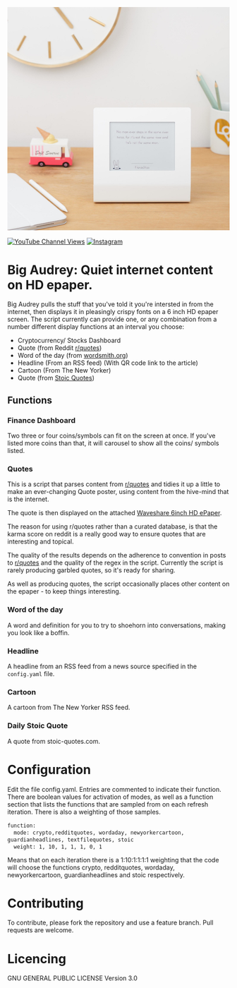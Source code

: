 ![Action Shot](/images/river.jpg)

[![YouTube Channel Views](https://img.shields.io/youtube/channel/views/UCz5BOU9J9pB_O0B8-rDjCWQ?style=flat&logo=youtube&logoColor=red&labelColor=white&color=ffed53)](https://www.youtube.com/channel/UCz5BOU9J9pB_O0B8-rDjCWQ) [![Instagram](https://img.shields.io/github/stars/veebch?style=flat&logo=github&logoColor=black&labelColor=white&color=ffed53)](https://www.instagram.com/v_e_e_b/)


# Big Audrey: Quiet internet content on HD epaper.

Big Audrey pulls the stuff that you've told it you're intersted in from the internet, then displays it in pleasingly crispy fonts on a 6 inch HD epaper screen. The script currently can provide one, or any combination from a number different display functions at an interval you choose:

- Cryptocurrency/ Stocks Dashboard
- Quote (from Reddit [r/quotes](https://reddit.com/r/quotes))
- Word of the day (from [wordsmith.org](https://wordsmith.org))
- Headline (From an RSS feed) (With QR code link to the article)
- Cartoon (From The New Yorker)
- Quote (from [Stoic Quotes](https://stoic-quotes.com))

## Functions

### Finance Dashboard

Two three or four coins/symbols can fit on the screen at once. If you've listed more coins than that, it will carousel to show all the coins/ symbols listed.

### Quotes

This is a script that parses content from [r/quotes](https://reddit.com/r/quotes) and tidies it up a little to make an ever-changing Quote poster, using content from the hive-mind that is the internet.

The quote is then displayed on the attached [Waveshare 6inch HD ePaper](https://www.waveshare.com/6inch-hd-e-paper-hat.htm).

The reason for using r/quotes rather than a curated database, is that the karma score on reddit is a really good way to ensure quotes that are interesting and topical. 

The quality of the results depends on the adherence to convention in posts to [r/quotes](https://reddit.com/r/quotes) and the quality of the regex in the script. Currently the script is rarely producing garbled quotes, so it's ready for sharing. 

As well as producing quotes, the script occasionally places other content on the epaper - to keep things interesting.

### Word of the day

A word and definition for you to try to shoehorn into conversations, making you look like a boffin.

### Headline

A headline from an RSS feed from a news source specified in the `config.yaml` file.

### Cartoon

A cartoon from The New Yorker RSS feed.

### Daily Stoic Quote

A quote from stoic-quotes.com.

# Configuration

Edit the file config.yaml. Entries are commented to indicate their function. There are boolean values for activation of modes, as well as a function section that lists the functions that are sampled from on each refresh iteration. There is also a weighting of those samples. 

```
function:                           
  mode: crypto,redditquotes, wordaday, newyorkercartoon, guardianheadlines, textfilequotes, stoic
  weight: 1, 10, 1, 1, 1, 0, 1       
```
Means that on each iteration there is a 1:10:1:1:1:1 weighting that the code will choose the functions crypto, redditquotes, wordaday, newyorkercartoon, guardianheadlines and stoic respectively.

# Contributing

To contribute, please fork the repository and use a feature branch. Pull requests are welcome.

# Licencing

GNU GENERAL PUBLIC LICENSE Version 3.0

